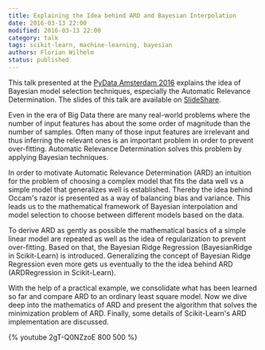 ```yaml
---
title: Explaining the Idea behind ARD and Bayesian Interpolation
date: 2016-03-13 22:00
modified: 2016-03-13 22:00
category: talk
tags: scikit-learn, machine-learning, bayesian
authors: Florian Wilhelm
status: published
---
```


This talk presented at the [PyData Amsterdam 2016][] explains the idea of Bayesian
model selection techniques, especially the Automatic Relevance Determination.
The slides of this talk are available on [SlideShare][].

Even in the era of Big Data there are many real-world problems where the number
of input features has about the some order of magnitude than the number of samples.
Often many of those input features are irrelevant and thus inferring the relevant
ones is an important problem in order to prevent over-fitting. Automatic Relevance
Determination solves this problem by applying Bayesian techniques.

In order to motivate Automatic Relevance Determination (ARD) an intuition for
the problem of choosing a complex model that fits the data well vs a simple model
that generalizes well is established. Thereby the idea behind Occam's razor is
presented as a way of balancing bias and variance. This leads us to the mathematical
framework of Bayesian interpolation and model selection to choose between different
models based on the data.

To derive ARD as gently as possible the mathematical basics of a simple linear model
are repeated as well as the idea of regularization to prevent over-fitting.
Based on that, the Bayesian Ridge Regression (BayesianRidge in Scikit-Learn) is
introduced. Generalizing the concept of Bayesian Ridge Regression even more gets
us eventually to the the idea behind ARD (ARDRegression in Scikit-Learn).

With the help of a practical example, we consolidate what has been learned so far
and compare ARD to an ordinary least square model. Now we dive deep into the
mathematics of ARD and present the algorithm that solves the minimization problem
of ARD. Finally, some details of Scikit-Learn's ARD implementation are discussed.

{% youtube 2gT-Q0NZzoE 800 500 %}

[PyData Amsterdam 2016]: http://pydata.org/amsterdam2016/schedule/presentation/17/
[SlideShare]: http://www.slideshare.net/FlorianWilhelm2/explaining-the-idea-behind-automatic-relevance-determination-and-bayesian-interpolation-59498957
